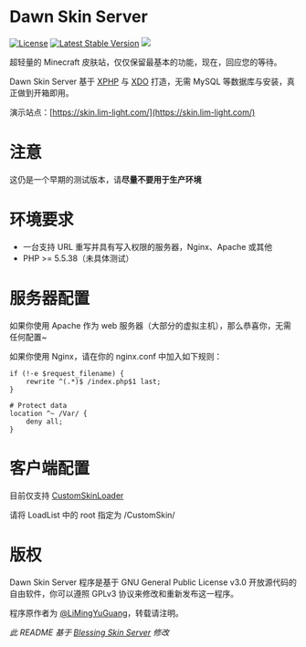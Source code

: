 # Dawn Skin Server

[![License](https://poser.pugx.org/scientificdawn/dawn-skin-server/license?format=flat)](https://packagist.org/packages/scientificdawn/dawn-skin-server) [![Latest Stable Version](https://poser.pugx.org/scientificdawn/dawn-skin-server/version?format=flat)](https://packagist.org/packages/scientificdawn/dawn-skin-server) ![](https://img.shields.io/badge/PHP-5.5.38+-blue.svg)

超轻量的 Minecraft 皮肤站，仅仅保留最基本的功能，现在，回应您的等待。

Dawn Skin Server 基于 [XPHP](https://github.com/xtlsoft/XPHP) 与 [XDO](https://github.com/xtlsoft/XDO) 打造，无需 MySQL 等数据库与安装，真正做到开箱即用。

演示站点：[https://skin.lim-light.com/](https://skin.lim-light.com/)

# 注意

这仍是一个早期的测试版本，请**尽量不要用于生产环境**

# 环境要求

- 一台支持 URL 重写并具有写入权限的服务器，Nginx、Apache 或其他
- PHP >= 5.5.38（未具体测试）

# 服务器配置

如果你使用 Apache 作为 web 服务器（大部分的虚拟主机），那么恭喜你，无需任何配置~

如果你使用 Nginx，请在你的 nginx.conf 中加入如下规则：
```
if (!-e $request_filename) {
    rewrite ^(.*)$ /index.php$1 last;
}

# Protect data
location ^~ /Var/ {
    deny all;
}
```

# 客户端配置

目前仅支持 [CustomSkinLoader](https://github.com/xfl03/MCCustomSkinLoader)

请将 LoadList 中的 root 指定为 /CustomSkin/

# 版权

Dawn Skin Server 程序是基于 GNU General Public License v3.0 开放源代码的自由软件，你可以遵照 GPLv3 协议来修改和重新发布这一程序。

程序原作者为 [@LiMingYuGuang](https://emiria.moe/)，转载请注明。

*此 README 基于 [Blessing Skin Server](https://github.com/printempw/blessing-skin-server) 修改*

